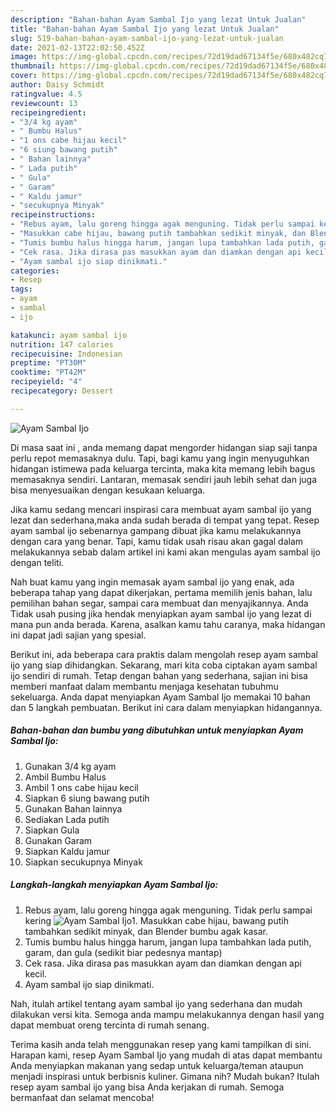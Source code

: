 ```yaml
---
description: "Bahan-bahan Ayam Sambal Ijo yang lezat Untuk Jualan"
title: "Bahan-bahan Ayam Sambal Ijo yang lezat Untuk Jualan"
slug: 519-bahan-bahan-ayam-sambal-ijo-yang-lezat-untuk-jualan
date: 2021-02-13T22:02:50.452Z
image: https://img-global.cpcdn.com/recipes/72d19dad67134f5e/680x482cq70/ayam-sambal-ijo-foto-resep-utama.jpg
thumbnail: https://img-global.cpcdn.com/recipes/72d19dad67134f5e/680x482cq70/ayam-sambal-ijo-foto-resep-utama.jpg
cover: https://img-global.cpcdn.com/recipes/72d19dad67134f5e/680x482cq70/ayam-sambal-ijo-foto-resep-utama.jpg
author: Daisy Schmidt
ratingvalue: 4.5
reviewcount: 13
recipeingredient:
- "3/4 kg ayam"
- " Bumbu Halus"
- "1 ons cabe hijau kecil"
- "6 siung bawang putih"
- " Bahan lainnya"
- " Lada putih"
- " Gula"
- " Garam"
- " Kaldu jamur"
- "secukupnya Minyak"
recipeinstructions:
- "Rebus ayam, lalu goreng hingga agak menguning. Tidak perlu sampai kering"
- "Masukkan cabe hijau, bawang putih tambahkan sedikit minyak, dan Blender bumbu agak kasar."
- "Tumis bumbu halus hingga harum, jangan lupa tambahkan lada putih, garam, dan gula (sedikit biar pedesnya mantap)"
- "Cek rasa. Jika dirasa pas masukkan ayam dan diamkan dengan api kecil."
- "Ayam sambal ijo siap dinikmati."
categories:
- Resep
tags:
- ayam
- sambal
- ijo

katakunci: ayam sambal ijo 
nutrition: 147 calories
recipecuisine: Indonesian
preptime: "PT30M"
cooktime: "PT42M"
recipeyield: "4"
recipecategory: Dessert

---
```



![Ayam Sambal Ijo](https://img-global.cpcdn.com/recipes/72d19dad67134f5e/680x482cq70/ayam-sambal-ijo-foto-resep-utama.jpg)

Di masa  saat ini , anda memang dapat mengorder hidangan siap saji tanpa perlu repot memasaknya dulu. Tapi, bagi kamu yang ingin menyuguhkan hidangan istimewa pada keluarga tercinta, maka kita memang lebih bagus memasaknya sendiri. Lantaran, memasak sendiri jauh lebih sehat dan juga bisa menyesuaikan dengan kesukaan keluarga.

Jika kamu sedang mencari inspirasi cara membuat ayam sambal ijo yang lezat dan sederhana,maka anda sudah berada di tempat yang tepat. Resep ayam sambal ijo  sebenarnya gampang dibuat jika kamu melakukannya dengan cara yang benar. Tapi, kamu tidak usah risau akan gagal dalam melakukannya 
sebab dalam artikel ini kami akan mengulas ayam sambal ijo dengan teliti.  



Nah buat kamu yang ingin memasak ayam sambal ijo yang enak, ada beberapa tahap yang dapat dikerjakan, pertama memilih jenis bahan, lalu pemilihan bahan segar, sampai cara membuat dan menyajikannya. Anda Tidak usah pusing jika hendak menyiapkan ayam sambal ijo yang lezat di mana pun anda berada. Karena, asalkan kamu  tahu caranya, maka hidangan ini dapat jadi sajian yang spesial.

Berikut ini, ada beberapa cara praktis  dalam mengolah resep ayam sambal ijo yang siap dihidangkan. Sekarang, mari kita coba ciptakan ayam sambal ijo sendiri di rumah. Tetap dengan bahan yang sederhana, sajian ini bisa memberi manfaat dalam membantu menjaga kesehatan tubuhmu sekeluarga. Anda dapat menyiapkan Ayam Sambal Ijo memakai 10 bahan dan 5 langkah pembuatan. Berikut ini cara dalam menyiapkan hidangannya.

<!--inarticleads1-->

##### Bahan-bahan dan bumbu yang dibutuhkan untuk menyiapkan Ayam Sambal Ijo:

1. Gunakan 3/4 kg ayam
1. Ambil  Bumbu Halus
1. Ambil 1 ons cabe hijau kecil
1. Siapkan 6 siung bawang putih
1. Gunakan  Bahan lainnya
1. Sediakan  Lada putih
1. Siapkan  Gula
1. Gunakan  Garam
1. Siapkan  Kaldu jamur
1. Siapkan secukupnya Minyak




<!--inarticleads2-->

##### Langkah-langkah menyiapkan Ayam Sambal Ijo:

1. Rebus ayam, lalu goreng hingga agak menguning. Tidak perlu sampai kering
<img src="https://img-global.cpcdn.com/steps/8c6dcf3792f42b27/160x128cq70/ayam-sambal-ijo-langkah-memasak-1-foto.jpg" alt="Ayam Sambal Ijo">1. Masukkan cabe hijau, bawang putih tambahkan sedikit minyak, dan Blender bumbu agak kasar.
1. Tumis bumbu halus hingga harum, jangan lupa tambahkan lada putih, garam, dan gula (sedikit biar pedesnya mantap)
1. Cek rasa. Jika dirasa pas masukkan ayam dan diamkan dengan api kecil.
1. Ayam sambal ijo siap dinikmati.




Nah, itulah artikel tentang  ayam sambal ijo  yang sederhana dan mudah dilakukan versi kita. Semoga anda mampu melakukannya dengan hasil yang dapat membuat oreng tercinta di rumah senang. 

Terima kasih anda telah menggunakan resep yang kami tampilkan di sini. Harapan kami, resep  Ayam Sambal Ijo yang mudah di atas dapat membantu Anda menyiapkan makanan yang sedap untuk keluarga/teman ataupun menjadi inspirasi untuk berbisnis kuliner. Gimana nih? Mudah bukan? Itulah resep ayam sambal ijo yang bisa Anda kerjakan di rumah. Semoga bermanfaat dan selamat mencoba!

